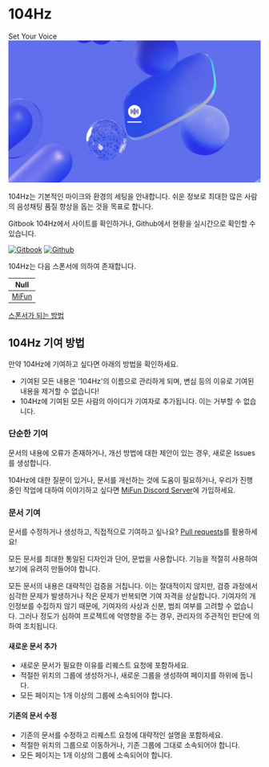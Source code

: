# 104Hz
Set Your Voice
![image](https://github.com/Edward-Lucas/104Hz/blob/main/img/original/Cloudbackground.png?raw=true)

104Hz는 기본적인 마이크와 환경의 세팅을 안내합니다. 쉬운 정보로 최대한 많은 사람의 음성채팅 품질 향상을 돕는 것을 목표로 합니다.

Gitbook 104Hz에서 사이트를 확인하거나, Github에서 현황을 실시간으로 확인할 수 있습니다.

[![Gitbook][GitbookBadge]][GitbookUrl]
[![Github][GithubBadge]][GithubUrl]

104Hz는 다음 스폰서에 의하여 존재합니다.

| Null |
| - |
| [MiFun](Null) |

[스폰서가 되는 방법](Null)

## 104Hz 기여 방법

만약 104Hz에 기여하고 싶다면 아래의 방법을 확인하세요.

- 기여된 모든 내용은 '104Hz'의 이름으로 관리하게 되며, 변심 등의 이유로 기여된 내용을 제거할 수 없습니다!
- 104Hz에 기여된 모든 사람의 아이디가 기여자로 추가됩니다. 이는 거부할 수 없습니다.

### 단순한 기여

문서의 내용에 오류가 존재하거나, 개선 방법에 대한 제안이 있는 경우, 새로운 Issues를 생성합니다.

104Hz에 대한 질문이 있거나, 문서를 개선하는 것에 도움이 필요하거나, 우리가 진행 중인 작업에 대하여 이야기하고 싶다면 [MiFun Discord Server](Null)에 가입하세요.

### 문서 기여

문서를 수정하거나 생성하고, 직접적으로 기여하고 싶나요? [Pull requests](Null)를 활용하세요!

모든 문서를 최대한 통일된 디자인과 단어, 문법을 사용합니다. 기능을 적절히 사용하여 보기에 유려히 만들어야 합니다.

모든 문서의 내용은 대략적인 검증을 거칩니다. 이는 절대적이지 않지만, 검증 과정에서 심각한 문제가 발생하거나 작은 문제가 반복되면 기여 자격을 상실합니다. 기여자의 개인정보를 수집하지 않기 때문에, 기여자의 사상과 신분, 범죄 여부를 고려할 수 없습니다. 그러나 정도가 심하여 프로젝트에 악영향을 주는 경우, 관리자의 주관적인 판단에 의하여 조치됩니다.

#### 새로운 문서 추가

- 새로운 문서가 필요한 이유를 리퀘스트 요청에 포함하세요.
- 적절한 위치의 그룹에 생성하거나, 새로운 그룹을 생성하여 페이지를 하위에 둡니다.
- 모든 페이지는 1개 이상의 그룹에 소속되어야 합니다.

#### 기존의 문서 수정

- 기존의 문서를 수정하고 리퀘스트 요청에 대략적인 설명을 포함하세요.
- 적절한 위치의 그룹으로 이동하거나, 기존 그룹에 그대로 소속되어야 합니다.
- 모든 페이지는 1개 이상의 그룹에 소속되어야 합니다.


[GitbookBadge]: https://img.shields.io/badge/Gitbook-104Hz-blue
[GitbookUrl]: https://cloud-4.gitbook.io/104hz
[GithubBadge]: https://img.shields.io/badge/Github-104Hz-Green
[GithubUrl]: https://github.com/Edward-Lucas/104Hz
